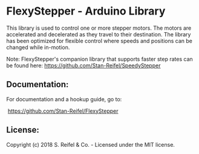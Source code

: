 # FlexyStepper - Arduino Library

This library is used to control one or more stepper motors.  The motors are accelerated and decelerated as they travel to their destination.  The library has been optimized for flexible control where speeds and positions can be changed while in-motion.

Note: FlexyStepper's companion library that supports faster step rates can be found here:
    https://github.com/Stan-Reifel/SpeedyStepper


## Documentation:
For documentation and a hookup guide, go to:

​    https://github.com/Stan-Reifel/FlexyStepper

## License:
Copyright (c) 2018 S. Reifel & Co.   -   Licensed under the MIT license.
